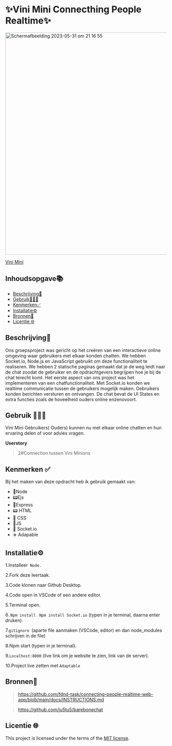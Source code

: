 # ✨Vini Mini Connecthing People Realtime✨

<img width="692" alt="Schermafbeelding 2023-05-31 om 21 16 55" src="https://github.com/zenitba/connecting-people-realtime-web-app/assets/112856019/e8c69a3b-3c4f-47f0-b0de-8c1cf4068033">

[Vini Mini](https://vini-mini-realtime.adaptable.app)

## Inhoudsopgave📚

  * [Beschrijving📝](#beschrijving)
  * [Gebruik👩🏽‍💻](#gebruik)
  * [Kenmerken✅](#kenmerken)
  * [Installatie⚙️](#installatie)
  * [Bronnen📱](#bronnen)
  * [Licentie 🌐](#licentie)

## Beschrijving📝

Ons groepsproject was gericht op het creëren van een interactieve online omgeving waar gebruikers met elkaar konden chatten. We hebben Socket.io, Node.js en JavaScript gebruikt om deze functionaliteit te realiseren. We hebben 2 statische paginas gemaakt dat je de weg leidt naar de chat zoodat de gebruiker en de opdrachtgevers begrijpen hoe je bij de chat terecht komt.
Het eerste aspect van ons project was het implementeren van een chatfunctionaliteit. Met Socket.io konden we realtime communicatie tussen de gebruikers mogelijk maken. Gebruikers konden berichten versturen en ontvangen. De chat bevat de UI States en extra functies zoals de hoveelheid ouders online enzenovoort.

## Gebruik 👩🏽‍💻

Vini Mini Gebruikers( Ouders) kunnen nu met elkaar online chatten en hun ervaring delen of voor advies vragen.

**Userstory**

> 2#Connection tussen Vini Minions
## Kenmerken ✅
Bij het maken van deze opdracht heb ik gebruik gemaakt van:

* 🔌Node
* 📟Ejs
* 📡Express
* 📟 HTML
* 🎨 CSS
* 📝JS
* 🧦 Socket.io
* ✈️ Adapable

## Installatie⚙️

1.Installeer` Node.`

2.Fork deze leertaak.

3.Code klonen naar Github Desktop.

4.Code open in VSCode of een andere editor.

5.Terminal open.

6`.Npm install` ` Npm install Socket.io` (typen in je terminal, daarna enter druken).

7.`gitignore `(aparte file aanmaken (VSCode, editor) en dan node_modules schrijven in de file)

8.Npm start (typen in je terminal).

9.`Localhost:8000` (live link om je website te zien, link van de server).

10.Project live zetten met `Adaptable`

## Bronnen📱

>https://github.com/fdnd-task/connecting-people-realtime-web-app/blob/main/docs/INSTRUCTIONS.md

>https://github.com/ju5tu5/barebonechat


## Licentie 🌐

This project is licensed under the terms of the [MIT license](./LICENSE).
